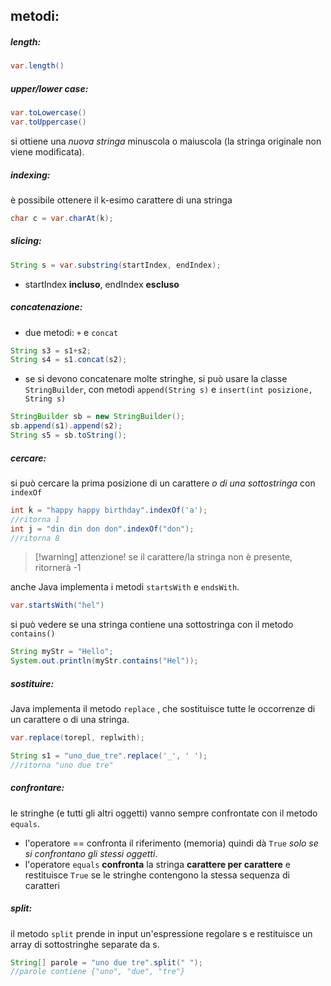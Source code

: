 ## metodi:

##### length:
```java
var.length()
```
##### upper/lower case:
```java
var.toLowercase()
var.toUppercase()
```
si ottiene una *nuova stringa* minuscola o maiuscola (la stringa originale non viene modificata).

##### indexing:
è possibile ottenere il k-esimo carattere di una stringa
```java
char c = var.charAt(k);
```

##### slicing:
```java
String s = var.substring(startIndex, endIndex);
```
- startIndex **incluso**, endIndex **escluso**

##### concatenazione:
- due metodi: `+` e `concat`
```java
String s3 = s1+s2;
String s4 = s1.concat(s2);
```
- se si devono concatenare molte stringhe, si può usare la classe `StringBuilder`, con metodi `append(String s)` e `insert(int posizione, String s)`
```java
StringBuilder sb = new StringBuilder();
sb.append(s1).append(s2);
String s5 = sb.toString();
```

##### cercare:
si può cercare la prima posizione di un carattere *o di una sottostringa* con `indexOf`

```java
int k = "happy happy birthday".indexOf('a');
//ritorna 1
int j = "din din don don".indexOf("don");
//ritorna 8
```
>[!warning] attenzione!
>se il carattere/la stringa non è presente, ritornerà -1

anche Java implementa i metodi `startsWith` e `endsWith`.
```java
var.startsWith("hel")
```

si può vedere se una stringa contiene una sottostringa con il metodo `contains()`
```java
String myStr = "Hello";
System.out.println(myStr.contains("Hel"));
```


##### sostituire:
Java implementa il metodo `replace` , che sostituisce tutte le occorrenze di un carattere o di una stringa.
```java
var.replace(torepl, replwith);

String s1 = "uno_due_tre".replace('_', ' ');
//ritorna "uno due tre"
```

##### confrontare:
le stringhe (e tutti gli altri oggetti) vanno sempre confrontate con il metodo `equals`.
- l'operatore == confronta il riferimento (memoria) quindi dà `True` *solo se si confrontano gli stessi oggetti*.
- l'operatore `equals` **confronta** la stringa **carattere per carattere** e restituisce `True` se le stringhe contengono la stessa sequenza di caratteri

##### split:
il metodo `split` prende in input un'espressione regolare s e restituisce un array di sottostringhe separate da s.
```java
String[] parole = "uno due tre".split(" ");
//parole contiene {"uno", "due", "tre"}
```

